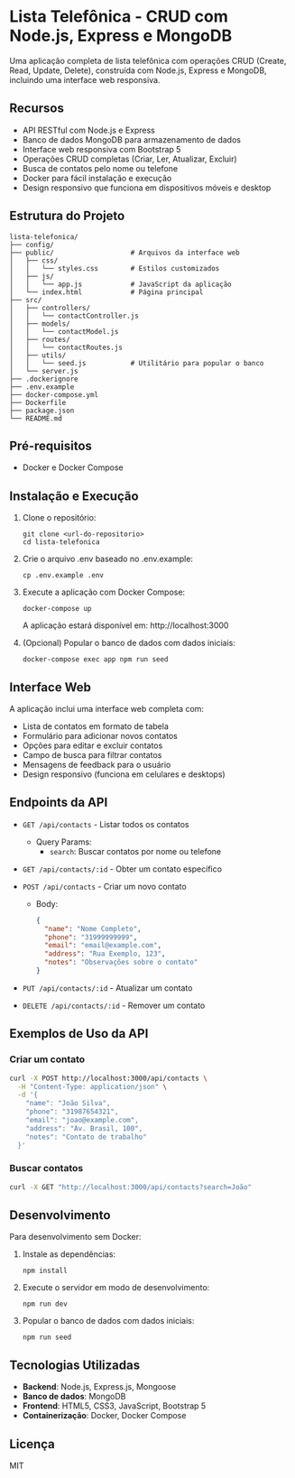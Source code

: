 # Lista Telefônica - CRUD com Node.js, Express e MongoDB

Uma aplicação completa de lista telefônica com operações CRUD (Create, Read, Update, Delete), construída com Node.js, Express e MongoDB, incluindo uma interface web responsiva.

## Recursos

- API RESTful com Node.js e Express
- Banco de dados MongoDB para armazenamento de dados
- Interface web responsiva com Bootstrap 5
- Operações CRUD completas (Criar, Ler, Atualizar, Excluir)
- Busca de contatos pelo nome ou telefone
- Docker para fácil instalação e execução
- Design responsivo que funciona em dispositivos móveis e desktop

## Estrutura do Projeto

```
lista-telefonica/
├── config/
├── public/                   # Arquivos da interface web
│   ├── css/
│   │   └── styles.css        # Estilos customizados
│   ├── js/
│   │   └── app.js            # JavaScript da aplicação
│   └── index.html            # Página principal
├── src/
│   ├── controllers/
│   │   └── contactController.js
│   ├── models/
│   │   └── contactModel.js
│   ├── routes/
│   │   └── contactRoutes.js
│   ├── utils/
│   │   └── seed.js           # Utilitário para popular o banco
│   └── server.js
├── .dockerignore
├── .env.example
├── docker-compose.yml
├── Dockerfile
├── package.json
└── README.md
```

## Pré-requisitos

- Docker e Docker Compose

## Instalação e Execução

1. Clone o repositório:
   ```
   git clone <url-do-repositorio>
   cd lista-telefonica
   ```

2. Crie o arquivo .env baseado no .env.example:
   ```
   cp .env.example .env
   ```

3. Execute a aplicação com Docker Compose:
   ```
   docker-compose up
   ```

   A aplicação estará disponível em: http://localhost:3000

4. (Opcional) Popular o banco de dados com dados iniciais:
   ```
   docker-compose exec app npm run seed
   ```

## Interface Web

A aplicação inclui uma interface web completa com:

- Lista de contatos em formato de tabela
- Formulário para adicionar novos contatos
- Opções para editar e excluir contatos
- Campo de busca para filtrar contatos
- Mensagens de feedback para o usuário
- Design responsivo (funciona em celulares e desktops)

## Endpoints da API

- `GET /api/contacts` - Listar todos os contatos
  - Query Params:
    - `search`: Buscar contatos por nome ou telefone

- `GET /api/contacts/:id` - Obter um contato específico

- `POST /api/contacts` - Criar um novo contato
  - Body:
    ```json
    {
      "name": "Nome Completo",
      "phone": "31999999999",
      "email": "email@example.com",
      "address": "Rua Exemplo, 123",
      "notes": "Observações sobre o contato"
    }
    ```

- `PUT /api/contacts/:id` - Atualizar um contato

- `DELETE /api/contacts/:id` - Remover um contato

## Exemplos de Uso da API

### Criar um contato

```bash
curl -X POST http://localhost:3000/api/contacts \
  -H "Content-Type: application/json" \
  -d '{
    "name": "João Silva",
    "phone": "31987654321",
    "email": "joao@example.com",
    "address": "Av. Brasil, 100",
    "notes": "Contato de trabalho"
  }'
```

### Buscar contatos

```bash
curl -X GET "http://localhost:3000/api/contacts?search=João"
```

## Desenvolvimento

Para desenvolvimento sem Docker:

1. Instale as dependências:
   ```
   npm install
   ```

2. Execute o servidor em modo de desenvolvimento:
   ```
   npm run dev
   ```

3. Popular o banco de dados com dados iniciais:
   ```
   npm run seed
   ```

## Tecnologias Utilizadas

- **Backend**: Node.js, Express.js, Mongoose
- **Banco de dados**: MongoDB
- **Frontend**: HTML5, CSS3, JavaScript, Bootstrap 5
- **Containerização**: Docker, Docker Compose

## Licença

MIT 